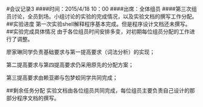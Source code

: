 #会议记录3
####时间：2015/4/18  10：00
####出席：全体组员
####第三次组员讨论，全员到场。小组讨论的实验的完成情况，以及实验文档的撰写工作分配。
##实验进度
第一次实验shell解释程序基本完成。但是程序设计文档还未撰写。
##实验完成具体情况
由于各位组员时间安排多变，对初期每位组员分配的工作进行了调整。

廖家琳同学负责基础要求与第一提高要求（词法分析）的实现；

第二提高要求与第四提高要求仍采用原先的分配方案；

第三提高要求由赖亚卿与包梦蛟同学共同完成；

##剩余任务分配
实验文档由各位组员共同完成，每位组员主要负责自己设计的那部分程序文档的撰写。
